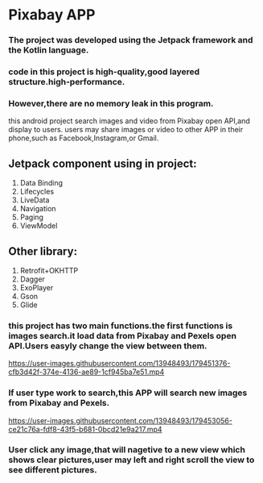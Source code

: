 # Pixabay APP
### The project was developed using the Jetpack framework and the Kotlin language.
### code in this project is high-quality,good layered structure.high-performance.
### However,there are no memory leak in this program.
this android project search images and video from Pixabay open API,and display to users.
users may share images or video to other APP in their phone,such as Facebook,Instagram,or Gmail.

## Jetpack component using in project:
1. Data Binding
2. Lifecycles
3. LiveData
4. Navigation
5. Paging
6. ViewModel

## Other library:
1. Retrofit+OKHTTP
2. Dagger
3. ExoPlayer
4. Gson
5. Glide

### this project has two main functions.the first functions is images search.it load data from Pixabay and Pexels open API.Users easyly change the view between them.
https://user-images.githubusercontent.com/13948493/179451376-cfb3d42f-374e-4136-ae89-1cf945ba7e51.mp4
### If user type work to search,this APP will search new images from Pixabay and Pexels.
https://user-images.githubusercontent.com/13948493/179453056-ce21c76a-fdf8-43f5-b681-0bcd21e9a217.mp4

### User click any image,that will nagetive to a new view which shows clear pictures,user may left and right scroll the view to see different pictures.


